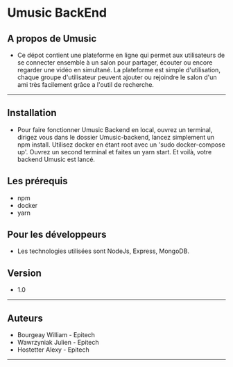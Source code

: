 # Umusic BackEnd


## A propos de Umusic
 - Ce dépot contient une plateforme en ligne qui permet aux utilisateurs de se connecter ensemble à un salon pour partager, écouter ou encore regarder une vidéo en simultané.
La plateforme est simple d'utilisation, chaque groupe d'utilisateur peuvent ajouter ou rejoindre le salon d'un ami très facilement grâce a l'outil de recherche.

---

## Installation
 - Pour faire fonctionner Umusic Backend en local, ouvrez un terminal, dirigez vous dans le dossier Umusic-backend, lancez simplement un npm install.
Utilisez docker en étant root avec un 'sudo docker-compose up'.
Ouvrez un second terminal et faites un yarn start.
Et voilà, votre backend Umusic est lancé.

## Les prérequis
 - npm
 - docker
 - yarn

## Pour les développeurs
 - Les technologies utilisées sont NodeJs, Express, MongoDB.

## Version
 - 1.0

---

## Auteurs
 - Bourgeay William - Epitech
 - Wawrzyniak Julien - Epitech
 - Hostetter Alexy - Epitech

---
